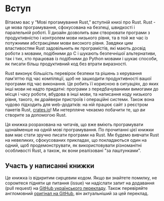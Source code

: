 # Вступ

Вітаємо вас у “Мові прогамування Rust,” вступній книзі про Rust.
Rust  - це мова програмування, сфокусована на безпеці, швидкості і паралельній 
роботі. Її дизайн дозволить вам створювати програми з продуктивністю і контролем 
мови низького рівня, та в той же час із потужними абстракціями мови високого 
рівня. Завдяки цим властивостям Rust задовільнить як програмістів, які мають 
досвід роботи з мовами, подібними до C і шукають безпечнішої альтернативи, так і 
тих, хто працював із подібними до Python мовами і шукає способи, як писати більш 
продуктивний код без втрати виразності.

Rust виконує більшість перевірок безпеки та рішень з керування пам'яттю під час 
компіляції, щоб не зашкодити продуктивності вашої програми під час виконання. Це 
робить її корисною в ситуаціях, до яких інші мови не надто придатні: програми з 
передбачуваними вимогами до місця і часу роботи, вбудова в інші мови, та 
написання коду низького рівня, такого, як драйвери пристроїв і операційні 
системи. Також вона чудово підходить для web-додатків: на ній працює сайт з 
реєстром пакетів Rust, [crates.io]! Ми нетерпляче чекаємо побачити те, що *ви* 
створите за допомогою Rust.

[crates.io]: https://crates.io/

Ця книжка розрахована на читачів, що вже вміють програмувати щонайменше на одній 
мові програмування. По прочитанні цієї книжки вам має стати зручно писати 
програми на Rust. Ми будемо вивчати Rust на невеликих, сфокусованих прикладах, 
що покладаються один на одний, щоб продемонструвати, як використовувати 
різноманітні особливості Rust, а також, як вони реалізовані "за лаштунками".

## Участь у написанні книжки

Це книжка із відкритим сирцевим кодом. Якщо ви знайтете помилку, не соромтеся 
підняти це питання (issue) чи надіслати запит на додавання (pull request) на 
[GitHub українського перекладу][GitHub Ukrainian]. Також перевіряйте англомовний 
[оригінал на GitHub][on GitHub], він актуальніший за цей переклад.

[GitHub Ukrainian]: https://???
[on GitHub]: https://github.com/rust-lang/book

